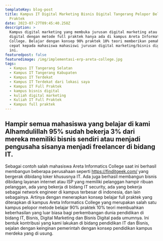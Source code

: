 ```yaml
---
templateKey: blog-post
title: Kampus IT Digital Marketing Bisnis Digital Tangerang Pelopor Belajar Full
  Praktek
date: 2023-07-27T09:45:40.258Z
description: >
  Kampus digital marketing yang membuka jurusan digital marketing atau bisnis
  digital dengan metode full praktek hanya ada di kampus Areta Informatics
  College. Belajar dengan konsep 90% praktek 10% teori memberikan pemahaman yang
  cepat kepada mahasiswa mahasiswi jurusan digital marketing/bisnis digital
  ini. 
featuredpost: false
featuredimage: /img/implementasi-erp-areta-college.jpg
tags:
  - Kampus IT Tangerang Selatan
  - Kampus IT Tangerang Kabupaten
  - Kampus IT Terdekat
  - Kampus IT Terdekat dari lokasi saya
  - Kampus IT Full Praktek
  - kampus bisnis digital
  - kuliah digital marketing
  - Kuliah IT Full Praktek
  - Kampus full praktek
---
```

## Hampir semua mahasiswa yang belajar di kami Alhamdulillah 95% sudah bekerja 3% dari mereka memiliki bisnis sendiri atau menjadi pengusaha sisanya menjadi freelancer di bidang IT.

Sebagai contoh salah mahasiswa Areta Informatics College saat ini berhasil membangun beberapa perusahaan seperti https://finditgeek.com/ yang bergerak dibidang loker khususnya IT. Ada juga berhasil membangun bisnis dibidang layanan internet atau ISP yang memiliki pelanggan hampir ribuan pelanggan, ada yang bekerja di bidang IT security, ada yang bekerja sebagai network engineer di kampus terbesar di indonesia, dan lain sebagainya.
Artinya dengan menerapkan konsep belajar full praktek yang diterapkan di kampus Areta Informatics College yang merupakan salah satu kampus pelopor metode belajar 90% praktek 10% teori membuahkan keberhasilan yang luar biasa bagi perkembangan dunia pendidikan di bidang IT, Bisnis, Digital Marketing dan Bisnis Digital pada umumnya.
Ini bentuk kontribusi yang kami lakukan di bidang pendidikan IT dan Bisnis, sejalan dengan keinginan pemerintah dengan konsep pendidikan kampus merdeka yang di usung.
